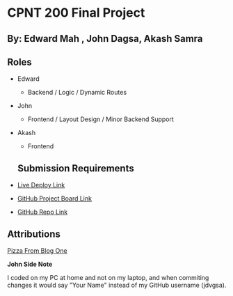 # CPNT 200 Final Project

## By: Edward Mah , John Dagsa, Akash Samra

## Roles

- Edward 
  - Backend / Logic / Dynamic Routes

- John 
  - Frontend / Layout Design / Minor Backend Support

- Akash
  - Frontend

   ## Submission Requirements 

- [Live Deploy Link](https://cpnt-200-final-git-main-edwardm825-gmailcom.vercel.app/)
- [GitHub Project Board Link](https://github.com/users/edwardm8/projects/3/views/1)
- [GitHub Repo Link](https://github.com/edwardm8/cpnt-200-final)

## Attributions

[Pizza From Blog One](https://en.wikipedia.org/wiki/Pizza#/media/File:Pizza_slice_icon.png)

**John Side Note**

I coded on my PC at home and not on my laptop, and when commiting changes it would say "Your Name" instead of my GitHub username (jdvgsa).
